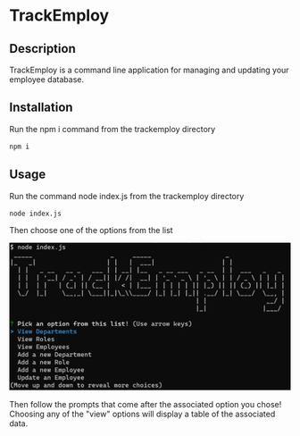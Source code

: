 # TrackEmploy

## Description

TrackEmploy is a command line application for managing and updating your employee database.

## Installation

Run the npm i command from the trackemploy directory

```bash
npm i
```

## Usage

Run the command node index.js from the trackemploy directory

```bash
node index.js
```

Then choose one of the options from the list

![Image of the application startup with the menu](./assets/menuimg.png)

Then follow the prompts that come after the associated option you chose! Choosing any of the "view" options will display a table of the associated data.